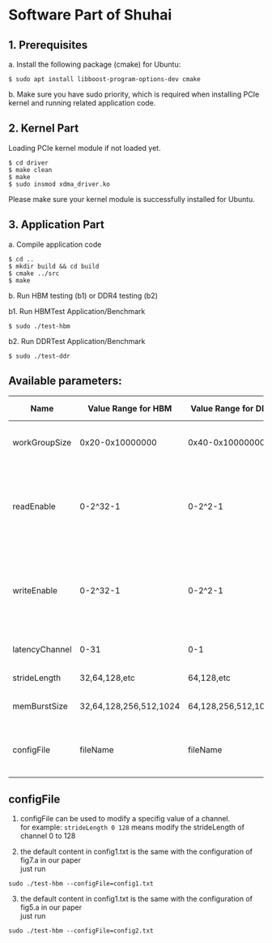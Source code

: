 
# Software Part of Shuhai

## 1. Prerequisites
a. Install the following package (cmake) for Ubuntu:
```
$ sudo apt install libboost-program-options-dev cmake
```
b. Make sure you have sudo priority, which is required when installing PCIe kernel and running related application code. 


## 2. Kernel Part
Loading PCIe kernel module if not loaded yet. 
```
$ cd driver
$ make clean
$ make
$ sudo insmod xdma_driver.ko
```
Please make sure your kernel module is successfully installed for Ubuntu.

## 3. Application Part
a. Compile application code
```
$ cd ..
$ mkdir build && cd build
$ cmake ../src
$ make
```
b. Run HBM testing (b1) or DDR4 testing (b2)

b1. Run HBMTest Application/Benchmark
```
$ sudo ./test-hbm
```

b2. Run DDRTest Application/Benchmark
```
$ sudo ./test-ddr
```

## Available parameters:
| Name           |  Value Range for HBM          | Value Range for DDR         | Default Values | Desription                                                                                       |
|----------------|------------------------|---------------------|----------------|--------------------------------------------------------------------------------------------------|
| workGroupSize  | 0x20-0x10000000        | 0x40-0x10000000     | 0x10000000     | Size of the memory region of channels                                                            |
| readEnable     | 0-2^32-1               | 0-2^2-1             | 0              | Read enable Signal of channels,each bit represents a channel,the lowest bit represent channel 0  |
| writeEnable    | 0-2^32-1               | 0-2^2-1             | 0              | Write enable Signal of channels,each bit represents a channel,the lowest bit represent channel 0 |
| latencyChannel | 0-31                   | 0-1                 | closed         | Specify which channel to test latency                                                            |
| strideLength   | 32,64,128,etc          | 64,128,etc          | 64             | Stride length of all channels                                                                    |
| memBurstSize   | 32,64,128,256,512,1024 | 64,128,256,512,1024 | 64             | Memery burst size of all channels                                                                |
| configFile     | fileName               | fileName            | closed         | Use the configurations in the file to modify some specific value                                 |


## configFile
1. configFile can be used to modify a specifig value of a channel.  
for example: ```strideLength 0 128``` means modify the strideLength of channel 0 to 128  

2. the default content in config1.txt is the same with the configuration of fig7.a in our paper   
just run 
```
sudo ./test-hbm --configFile=config1.txt
``` 


3. the default content in config1.txt is the same with the configuration of fig5.a in our paper  
just run 
```
sudo ./test-hbm --configFile=config2.txt
```
